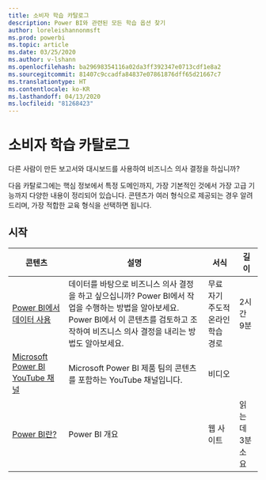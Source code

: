 ```yaml
---
title: 소비자 학습 카탈로그
description: Power BI와 관련된 모든 학습 옵션 찾기
author: loreleishannonmsft
ms.prod: powerbi
ms.topic: article
ms.date: 03/25/2020
ms.author: v-lshann
ms.openlocfilehash: ba29698354116a02da3ff392347e0713cdf1e8a2
ms.sourcegitcommit: 81407c9ccadfa84837e07861876dff65d21667c7
ms.translationtype: HT
ms.contentlocale: ko-KR
ms.lasthandoff: 04/13/2020
ms.locfileid: "81268423"
---
```

# <a name="consumers-learning-catalog"></a>소비자 학습 카탈로그

다른 사람이 만든 보고서와 대시보드를 사용하여 비즈니스 의사 결정을 하십니까? 

다음 카탈로그에는 핵심 정보에서 특정 도메인까지, 가장 기본적인 것에서 가장 고급 기능까지 다양한 내용이 정리되어 있습니다. 콘텐츠가 여러 형식으로 제공되는 경우 알려 드리며, 가장 적합한 교육 형식을 선택하면 됩니다.

## <a name="get-started"></a>시작<a name="get-started"></a>
| 콘텐츠  | 설명  | 서식| 길이  |
|--------------------------------------------------------------------------------------------------|-----------------------------------------------------------------------------------------------------------------------------------------------------------------------------------------|---------------------------------------|-------------------|
| [Power BI에서 데이터 사용](https://docs.microsoft.com/learn/paths/consume-data-with-power-bi/) | 데이터를 바탕으로 비즈니스 의사 결정을 하고 싶으십니까? Power BI에서 작업을 수행하는 방법을 알아보세요. Power BI에서 이 콘텐츠를 검토하고 조작하여 비즈니스 의사 결정을 내리는 방법도 알아보세요. | 무료 자기 주도적 온라인 학습 경로 | 2시간 9분  |
| [Microsoft Power BI YouTube 채널](https://www.youtube.com/user/mspowerbi/videos) | Microsoft Power BI 제품 팀의 콘텐츠를 포함하는 YouTube 채널입니다.  | 비디오  |            |
| [Power BI란?](https://docs.microsoft.com/power-bi/fundamentals/power-bi-overview) | Power BI 개요 | 웹 사이트  | 읽는 데 3분 소요 |
